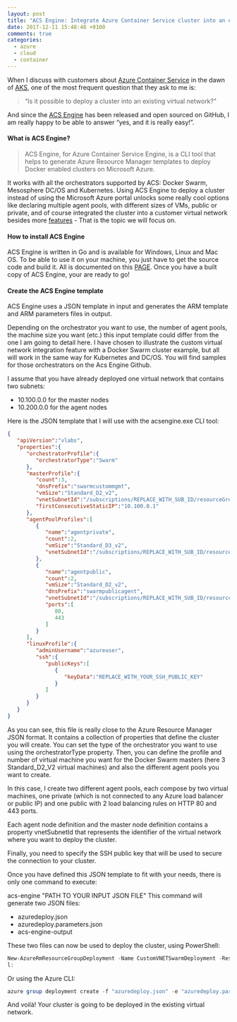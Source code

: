 ```yaml
---
layout: post
title: "ACS Engine: Integrate Azure Container Service cluster into an existing virtual network"
date: 2017-12-11 15:48:48 +0100
comments: true
categories: 
  - azure 
  - cloud
  - container
---
```

When I discuss with customers about [Azure Container Service](https://docs.microsoft.com/de-de/azure/container-service/kubernetes/container-service-intro-kubernetes) in the dawn of [AKS](https://docs.microsoft.com/de-de/azure/aks/), one of the most frequent question that they ask to me is: 

> “Is it possible to deploy a cluster into an existing virtual network?” 

And since the [ACS Engine](https://github.com/Azure/acs-engine) has been released and open sourced on GitHub, I am really happy to be able to answer “yes, and it is really easy!”.<!--more-->

#### What is ACS Engine?
> ACS Engine, for Azure Container Service Engine, is a CLI tool that helps to generate Azure Resource Manager templates to deploy Docker enabled clusters on Microsoft Azure. 

It works with all the orchestrators supported by ACS: Docker Swarm, Mesosphere DC/OS and Kubernetes. Using ACS Engine to deploy a cluster instead of using the Microsoft Azure portal unlocks some really cool options like declaring multiple agent pools, with different sizes of VMs, public or private, and of course integrated the cluster into a customer virtual network besides more [features](https://github.com/Azure/acs-engine/blob/master/docs/kubernetes/features.md) - That is the topic we will focus on.

#### How to install ACS Engine
ACS Engine is written in Go and is available for Windows, Linux and Mac OS. To be able to use it on your machine, you just have to get the source code and build it. All is documented on this [PAGE](https://github.com/Azure/acs-engine/blob/master/docs/acsengine.md). 
Once you have a built copy of ACS Engine, your are ready to go!

#### Create the ACS Engine template
ACS Engine uses a JSON template in input and generates the ARM template and ARM parameters files in output.

Depending on the orchestrator you want to use, the number of agent pools, the machine size you want (etc.) this input template could differ from the one I am going to detail here. I have chosen to illustrate the custom virtual network integration feature with a Docker Swarm cluster example, but all will work in the same way for Kubernetes and DC/OS. You will find samples for those orchestrators on the Acs Engine Github.

I assume that you have already deployed one virtual network that contains two subnets:

- 10.100.0.0 for the master nodes
- 10.200.0.0 for the agent nodes

Here is the JSON template that I will use with the acsengine.exe CLI tool:

``` json Template ACS-Engine
{
   "apiVersion":"vlabs",
   "properties":{
      "orchestratorProfile":{
         "orchestratorType":"Swarm"
      },
      "masterProfile":{
         "count":3,
         "dnsPrefix":"swarmcustommgmt",
         "vmSize":"Standard_D2_v2",
         "vnetSubnetId":"/subscriptions/REPLACE_WITH_SUB_ID/resourceGroups/REPLACE_WITH_RESOURCE_GROUPE_NAME/providers/Microsoft.Network/virtualNetworks/REPLACE_WITH_VNET_NAME/subnets/SwarmMaster",
         "firstConsecutiveStaticIP":"10.100.0.1"
      },
      "agentPoolProfiles":[
         {
            "name":"agentprivate",
            "count":2,
            "vmSize":"Standard_D3_v2",
            "vnetSubnetId":"/subscriptions/REPLACE_WITH_SUB_ID/resourceGroups/REPLACE_WITH_RESOURCE_GROUPE_NAME/providers/Microsoft.Network/virtualNetworks/REPLACE_WITH_VNET_NAME/subnets/SwarmNode"
         },
         {
            "name":"agentpublic",
            "count":2,
            "vmSize":"Standard_D2_v2",
            "dnsPrefix":"swarmpublicagent",
            "vnetSubnetId":"/subscriptions/REPLACE_WITH_SUB_ID/resourceGroups/REPLACE_WITH_RESOURCE_GROUPE_NAME/providers/Microsoft.Network/virtualNetworks/REPLACE_WITH_VNET_NAME/subnets/SwarmNode",
            "ports":[
               80,
               443
            ]
         }
      ],
      "linuxProfile":{
         "adminUsername":"azureuser",
         "ssh":{
            "publicKeys":[
               {
                  "keyData":"REPLACE_WITH_YOUR_SSH_PUBLIC_KEY"
               }
            ]
         }
      }
   }
}
```

As you can see, this file is really close to the Azure Resource Manager JSON format. It contains a collection of properties that define the cluster you will create. You can set the type of the orchestrator you want to use using the orchestratorType property. Then, you can define the profile and number of virtual machine you want for the Docker Swarm masters (here 3 Standard_D2_V2 virtual machines) and also the different agent pools you want to create.

In this case, I create two different agent pools, each compose by two virtual machines, one private (which is not connected to any Azure load balancer or public IP) and one public with 2 load balancing rules on HTTP 80 and 443 ports.

Each agent node definition and the master node definition contains a property vnetSubnetId that represents the identifier of the virtual network where you want to deploy the cluster.

Finally, you need to specify the SSH public key that will be used to secure the connection to your cluster.

Once you have defined this JSON template to fit with your needs, there is only one command to execute:

acs-engine "PATH TO YOUR INPUT JSON FILE"
This command will generate two JSON files:

- azuredeploy.json
- azuredeploy.parameters.json
- acs-engine-output

These two files can now be used to deploy the cluster, using PowerShell:
``` Powershell
New-AzureRmResourceGroupDeployment -Name CustomVNETSwarmDeployment -ResourceGroupName REPLACE_WITH_RESOURCE_GROUPE_NAME -TemplateFile .\azuredeploy.json -TemplateParameterFile .\azuredeploy.parameters.json
l:
```
Or using the Azure CLI:

``` Powershell
azure group deployment create -f "azuredeploy.json" -e "azuredeploy.parameters.json" -g REPLACE_WITH_RESOURCE_GROUPE_NAME -n CustomVNETSwarmDeployment
```
And voilà! Your cluster is going to be deployed in the existing virtual network.